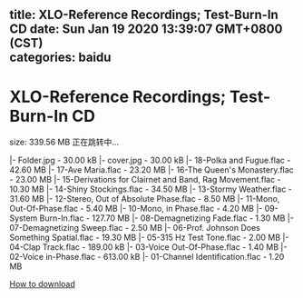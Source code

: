 
title: XLO-Reference Recordings; Test-Burn-In CD
date: Sun Jan 19 2020 13:39:07 GMT+0800 (CST)    
categories: baidu
---

# XLO-Reference Recordings; Test-Burn-In CD
size: 339.56 MB
 正在跳转中...
 
|- Folder.jpg - 30.00 kB
|- cover.jpg - 30.00 kB
|- 18-Polka and Fugue.flac - 42.60 MB
|- 17-Ave Maria.flac - 23.20 MB
|- 16-The Queen's Monastery.flac - 23.00 MB
|- 15-Derivations for Clairnet and Band, Rag Movement.flac - 10.30 MB
|- 14-Shiny Stockings.flac - 34.50 MB
|- 13-Stormy Weather.flac - 31.60 MB
|- 12-Stereo, Out of Absolute Phase.flac - 8.50 MB
|- 11-Mono, Out-Of-Phase.flac - 5.40 MB
|- 10-Mono, in Phase.flac - 4.20 MB
|- 09-System Burn-In.flac - 127.70 MB
|- 08-Demagnetizing Fade.flac - 1.30 MB
|- 07-Demagnetizing Sweep.flac - 2.50 MB
|- 06-Prof. Johnson Does Something Spatial.flac - 19.30 MB
|- 05-315 Hz Test Tone.flac - 2.00 MB
|- 04-Clap Track.flac - 189.00 kB
|- 03-Voice Out-Of-Phase.flac - 1.40 MB
|- 02-Voice in-Phase.flac - 613.00 kB
|- 01-Channel Identification.flac - 1.20 MB

[How to download](https://bpcam.bemobtrk.com/go/2ceec3aa-1ca2-46d6-b9ff-aaa5c184517c?jno=3482)
